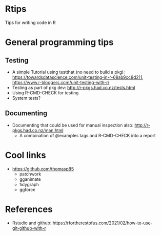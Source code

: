 # Rtips
Tips for writing code in R

# General programming tips
## Testing
* A simple Tutorial using testthat (no need to build a pkg): https://towardsdatascience.com/unit-testing-in-r-68ab9cc8d211, https://www.r-bloggers.com/unit-testing-with-r/
* Testing as part of pkg dev: http://r-pkgs.had.co.nz/tests.html
* Using R-CMD-CHECK for testing
* System tests?

## Documenting
* Documenting that could be used for manual inspection also: http://r-pkgs.had.co.nz/man.html
  * A combination of @examples tags and R-CMD-CHECK into a report

# Cool links
* https://github.com/thomasp85
  * patchwork
  * gganimate
  * tidygraph
  * ggforce 

# References

* Rstudio and github: https://rfortherestofus.com/2021/02/how-to-use-git-github-with-r